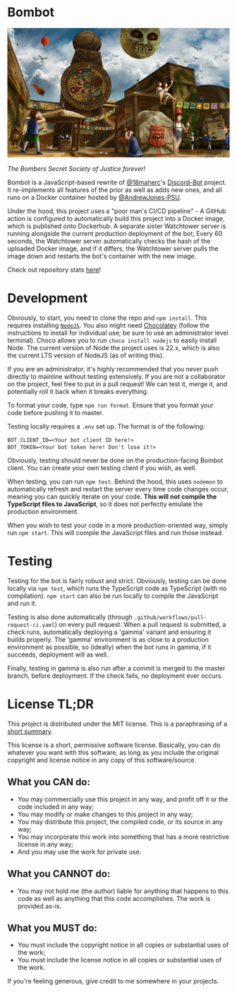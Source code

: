 # Bombot

![clock-town](img/clock-town.jpg)

_The Bombers Secret Society of Justice forever!_

Bombot is a JavaScript-based rewrite of
[@18maherc](https://github.com/18maherc)'s
[Discord-Bot](https://github.com/18maherc/Discord-Bot) project. It re-implements
all features of the prior as well as adds new ones, and all runs on a Docker
container hosted by [@AndrewJones-PSU](https://github.com/AndrewJones-PSU).

Under the hood, this project uses a "poor man's CI/CD pipeline" - A GitHub
action is configured to automatically build this project into a Docker image,
which is published onto Dockerhub. A separate sister Watchtower server is
running alongside the current production deployment of the bot; Every 60
seconds, the Watchtower server automatically checks the hash of the uploaded
Docker image, and if it differs, the Watchtower server pulls the image down and
restarts the bot's container with the new image.

Check out repository stats
[here](https://repo-tracker.com/r/gh/sharmavins23/Bombot)!

# Development

Obviously, to start, you need to clone the repo and `npm install`. This requires
installing [`NodeJS`](https://nodejs.org/en). You also might need
[Chocolatey](https://chocolatey.org/install) (follow the instructions to install for individual use; be sure to use an administrator level terminal).
Choco allows you to run `choco install nodejs` to easily install Node. The current version of Node the project uses is 22.x,
which is also the current LTS version of NodeJS (as of writing this).

If you are an administrator, it's highly recommended that you _never_ push
directly to mainline without testing extensively. If you are not a collaborator
on the project, feel free to put in a pull request! We can test it, merge it,
and potentially roll it back when it breaks everything.

To format your code, type `npm run format`. Ensure that you format your code
before pushing it to master.

Testing locally requires a `.env` set up. The format is of the following:

```dotenv
BOT_CLIENT_ID=<Your bot client ID here!>
BOT_TOKEN=<Your bot token here! Don't lose it!>
```

Obviously, testing should never be done on the production-facing Bombot client.
You can create your own testing client if you wish, as well.

When testing, you can run `npm test`. Behind the hood, this uses `nodemon` to
automatically refresh and restart the server every time code changes occur,
meaning you can quickly iterate on your code. **This will not compile the
TypeScript files to JavaScript**, so it does not perfectly emulate the
production environment.

When you wish to test your code in a more production-oriented way, simply run
`npm start`. This will compile the JavaScript files and run those instead.

# Testing

Testing for the bot is fairly robust and strict. Obviously, testing can be done
locally via `npm test`, which runs the TypeScript code as TypeScript (with no
compilation). `npm start` can also be run locally to compile the JavaScript and
run it.

Testing is also done automatically (through
`.github/workflows/pull-request-ci.yaml`) on every pull request. When a pull
request is submitted, a check runs, automatically deploying a 'gamma' variant
and ensuring it builds properly. The 'gamma' environment is as close to a
production environment as possible, so (ideally) when the bot runs in gamma, if
it succeeds, deployment will as well.

Finally, testing in gamma is also run after a commit is merged to the master
branch, before deployment. If the check fails, no deployment ever occurs.

# License TL;DR

This project is distributed under the MIT license. This is a paraphrasing of a
[short summary](https://tldrlegal.com/license/mit-license).

This license is a short, permissive software license. Basically, you can do
whatever you want with this software, as long as you include the original
copyright and license notice in any copy of this software/source.

## What you CAN do:

- You may commercially use this project in any way, and profit off it or the
  code included in any way;
- You may modify or make changes to this project in any way;
- You may distribute this project, the compiled code, or its source in any way;
- You may incorporate this work into something that has a more restrictive
  license in any way;
- And you may use the work for private use.

## What you CANNOT do:

- You may not hold me (the author) liable for anything that happens to this code
  as well as anything that this code accomplishes. The work is provided as-is.

## What you MUST do:

- You must include the copyright notice in all copies or substantial uses of the
  work;
- You must include the license notice in all copies or substantial uses of the
  work.

If you're feeling generous, give credit to me somewhere in your projects.
